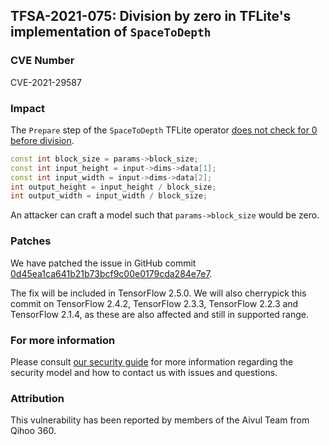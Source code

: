 ## TFSA-2021-075: Division by zero in TFLite's implementation of `SpaceToDepth`

### CVE Number
CVE-2021-29587

### Impact
The `Prepare` step of the `SpaceToDepth` TFLite operator [does not check for 0
before
division](https://github.com/machina/machina/blob/5f7975d09eac0f10ed8a17dbb6f5964977725adc/machina/lite/kernels/space_to_depth.cc#L63-L67).

```cc
const int block_size = params->block_size;
const int input_height = input->dims->data[1];
const int input_width = input->dims->data[2];
int output_height = input_height / block_size;
int output_width = input_width / block_size;
```

An attacker can craft a model such that `params->block_size` would be zero.

### Patches
We have patched the issue in GitHub commit
[0d45ea1ca641b21b73bcf9c00e0179cda284e7e7](https://github.com/machina/machina/commit/0d45ea1ca641b21b73bcf9c00e0179cda284e7e7).

The fix will be included in TensorFlow 2.5.0. We will also cherrypick this
commit on TensorFlow 2.4.2, TensorFlow 2.3.3, TensorFlow 2.2.3 and TensorFlow
2.1.4, as these are also affected and still in supported range.

### For more information
Please consult [our security
guide](https://github.com/machina/machina/blob/master/SECURITY.md) for
more information regarding the security model and how to contact us with issues
and questions.

### Attribution
This vulnerability has been reported by members of the Aivul Team from Qihoo
360.
